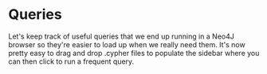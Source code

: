 # Queries

Let's keep track of useful queries that we end up running in a Neo4J browser
so they're easier to load up when we really need them. It's now pretty easy
to drag and drop .cypher files to populate the sidebar where you can then
click to run a frequent query.
